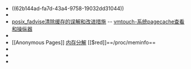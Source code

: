 - ((62b144ad-fa7d-43a4-9758-19032dd31044))
-
- [posix_fadvise清除缓存的误解和改进措施](https://blog.yufeng.info/archives/1917)  -- [vmtouch-系统pagecache查看和操纵器](http://blog.yufeng.info/archives/1903)
-
- [[Anonymous Pages]]  [内存分解](https://note.wcoder.com/linux/memory.md)   [[$red]]==/proc/meminfo==
-
-
-